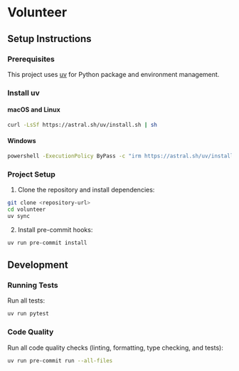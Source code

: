 # Volunteer

## Setup Instructions

### Prerequisites

This project uses [uv](https://docs.astral.sh/uv/) for Python package and environment management.

### Install uv

#### macOS and Linux
```bash
curl -LsSf https://astral.sh/uv/install.sh | sh
```

#### Windows
```bash
powershell -ExecutionPolicy ByPass -c "irm https://astral.sh/uv/install.ps1 | iex"
```

### Project Setup

1. Clone the repository and install dependencies:
```bash
git clone <repository-url>
cd volunteer
uv sync
```

2. Install pre-commit hooks:
```bash
uv run pre-commit install
```

## Development

### Running Tests

Run all tests:
```bash
uv run pytest
```

### Code Quality

Run all code quality checks (linting, formatting, type checking, and tests):
```bash
uv run pre-commit run --all-files
```